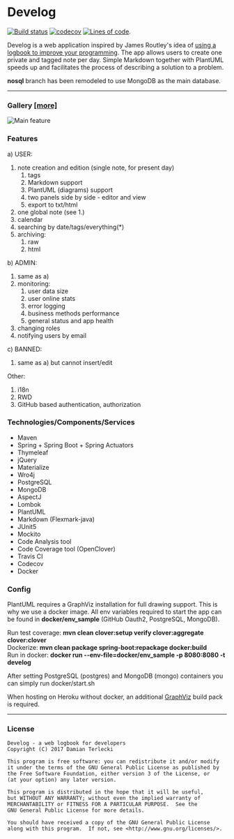 # Develog
[![Build status](https://travis-ci.org/T3r1jj/Develog.svg?branch=master)](https://travis-ci.org/T3r1jj/Develog) [![codecov](https://codecov.io/gh/T3r1jj/Develog/branch/master/graph/badge.svg)](https://codecov.io/gh/T3r1jj/Develog) [![Lines of code](https://tokei.rs/b1/github/T3r1jj/Develog)](https://github.com/Aaronepower/tokei).


Develog is a web application inspired by James Routley's idea of [using a logbook to improve your programming](https://routley.io/tech/2017/11/23/logbook.html). The app allows users to create one private and tagged note per day. Simple Markdown together with PlantUML speeds up and facilitates the process of describing a solution to a problem.

**nosql** branch has been remodeled to use MongoDB as the main database.

---

### Gallery [[more]](https://t3r1jj.github.io/Develog "Develog project page")
![Main feature](https://user-images.githubusercontent.com/20327242/45975191-d3968900-c043-11e8-875c-dcac9111e1cb.jpg)

### Features 
a) USER:
1. note creation and edition (single note, for present day)
    1. tags
    2. Markdown support
    3. PlantUML (diagrams) support
    4. two panels side by side - editor and view
    5. export to txt/html
2. one global note (see 1.)
3. calendar
4. searching by date/tags/everything(*)
5. archiving:
    1. raw
    2. html

b) ADMIN:
1. same as a)
2. monitoring:
    1. user data size
    2. user online stats
    3. error logging
    4. business methods performance
    5. general status and app health
3. changing roles
4. notifying users by email

c) BANNED:
1. same as a) but cannot insert/edit

Other:
1. i18n
2. RWD
3. GitHub based authentication, authorization


### Technologies/Components/Services

- Maven
- Spring + Spring Boot + Spring Actuators
- Thymeleaf
- jQuery
- Materialize
- Wro4j
- PostgreSQL
- MongoDB
- AspectJ
- Lombok
- PlantUML
- Markdown (Flexmark-java)
- JUnit5
- Mockito
- Code Analysis tool
- Code Coverage tool (OpenClover)
- Travis CI
- Codecov
- Docker

### Config

PlantUML requires a GraphViz installation for full drawing support. This is why we use a docker image. All env variables required to start the app can be found in **docker/env_sample** (GitHub Oauth2, PostgreSQL, MongoDB).

Run test coverage: __mvn clean clover:setup verify clover:aggregate clover:clover__  
Dockerize: __mvn clean package spring-boot:repackage docker:build__  
Run in docker: __docker run --env-file=docker/env_sample -p 8080:8080 -t develog__  

After setting PostgreSQL (postgres) and MongoDB (mongo) containers you can simply run docker/start.sh 

When hosting on Heroku without docker, an additional [GraphViz](https://elements.heroku.com/buildpacks/dsander/heroku-buildpack-graphviz#buildpack-instructions) build pack is required.

---

### License

    Develog - a web logbook for developers
    Copyright (C) 2017 Damian Terlecki

    This program is free software: you can redistribute it and/or modify
    it under the terms of the GNU General Public License as published by
    the Free Software Foundation, either version 3 of the License, or
    (at your option) any later version.

    This program is distributed in the hope that it will be useful,
    but WITHOUT ANY WARRANTY; without even the implied warranty of
    MERCHANTABILITY or FITNESS FOR A PARTICULAR PURPOSE.  See the
    GNU General Public License for more details.

    You should have received a copy of the GNU General Public License
    along with this program.  If not, see <http://www.gnu.org/licenses/>.
